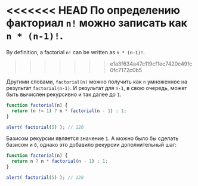 <<<<<<< HEAD
По определению факториал `n!` можно записать как `n * (n-1)!`.
=======
By definition, a factorial `n!` can be written as `n * (n-1)!`.
>>>>>>> e1a3f634a47c119cf1ec7420c49fc0fc7172c0b5

Другими словами, `factorial(n)` можно получить как `n` умноженное на результат `factorial(n-1)`. И результат для `n-1`, в свою очередь, может быть вычислен рекурсивно и так далее до `1`.

```js run
function factorial(n) {
  return (n != 1) ? n * factorial(n - 1) : 1;
}

alert( factorial(5) ); // 120
```

Базисом рекурсии является значение `1`. А можно было бы сделать базисом и `0`, однако это добавило рекурсии дополнительный шаг:

```js run
function factorial(n) {
  return n ? n * factorial(n - 1) : 1;
}

alert( factorial(5) ); // 120
```
